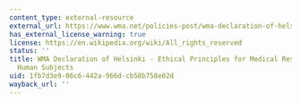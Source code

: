 ```yaml
---
content_type: external-resource
external_url: https://www.wma.net/policies-post/wma-declaration-of-helsinki-ethical-principles-for-medical-research-involving-human-subjects/
has_external_license_warning: true
license: https://en.wikipedia.org/wiki/All_rights_reserved
status: ''
title: WMA Declaration of Helsinki - Ethical Principles for Medical Research Involving
  Human Subjects
uid: 1fb7d3e9-06c6-442a-966d-cb58b758e02d
wayback_url: ''
---
```

